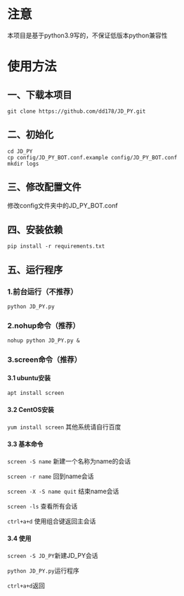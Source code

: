 # 注意

本项目是基于python3.9写的，不保证低版本python兼容性

# 使用方法
## 一、下载本项目
`git clone https://github.com/dd178/JD_PY.git`

## 二、初始化
```
cd JD_PY
cp config/JD_PY_BOT.conf.example config/JD_PY_BOT.conf
mkdir logs
```

## 三、修改配置文件

修改config文件夹中的JD_PY_BOT.conf

## 四、安装依赖

```pip install -r requirements.txt```

## 五、运行程序

### 1.前台运行（不推荐）
```python JD_PY.py```

### 2.nohup命令（推荐）
```nohup python JD_PY.py &```

### 3.screen命令（推荐）
#### 3.1 ubuntu安装
```apt install screen```
#### 3.2 CentOS安装
```yum install screen```
其他系统请自行百度
#### 3.3 基本命令
```screen -S name``` 新建一个名称为name的会话

```screen -r name``` 回到name会话

```screen -X -S name quit``` 结束name会话

```screen -ls``` 查看所有会话

```ctrl+a+d``` 使用组合键返回主会话

#### 3.4 使用
```screen -S JD_PY```新建JD_PY会话

```python JD_PY.py```运行程序

```ctrl+a+d```返回
